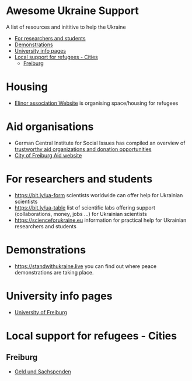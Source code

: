 # Awesome Ukraine Support

A list of resources and inititive to help the Ukraine

- [For researchers and students](#for-researchers-and-students)
- [Demonstrations](#demonstrations)
- [University info pages](#university-info-pages)
- [Local support for refugees - Cities](#local-support-for-refugees---cities)
  - [Freiburg](#freiburg) 

# Housing

* [Elinor association Website](https://elinor.network/gastfreundschaft-ukraine/) is organising space/housing for refugees 

# Aid organisations

* German Central Institute for Social Issues has compiled an overview of [trustworthy aid organizations and donation opportunities](https://www.dzi.de/pressemitteilungen/spenden-fuer-beduerftige-in-der-ukraine-und-auf-der-flucht/)
* [City of Freiburg Aid website](https://www.freiburg.de/pb/1852726.html)

# For researchers and students

* https://bit.ly/ua-form scientists worldwide can offer help for Ukrainian scientists
* https://bit.ly/ua-table list of scientific labs offering support (collaborations, money, jobs ...) for Ukrainian scientists
* https://scienceforukraine.eu information for practical help for Ukrainian researchers and students

# Demonstrations

* https://standwithukraine.live you can find out where peace demonstrations are taking place.

# University info pages

* [University of Freiburg](https://uni-freiburg.de/university/topics-in-focus/the-university-of-freiburgs-position-on-the-war-in-ukraine/)

# Local support for refugees - Cities

## Freiburg

* [Geld und Sachspenden](https://blog.stadtmission-freiburg.de)
